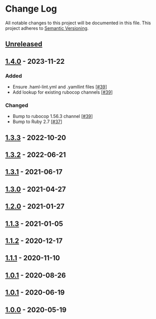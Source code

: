 # Change Log
All notable changes to this project will be documented in this file.
This project adheres to [Semantic Versioning](http://semver.org/).

## [Unreleased]

## [1.4.0] - 2023-11-22
### Added
- Ensure .haml-lint.yml and .yamllint files [[#39](https://github.com/ManageIQ/manageiq-style/pull/39)]
- Add lookup for existing rubocop channels [[#39](https://github.com/ManageIQ/manageiq-style/pull/39)]

### Changed
- Bump to rubocop 1.56.3 channel [[#39](https://github.com/ManageIQ/manageiq-style/pull/39)]
- Bump to Ruby 2.7 [[#37](https://github.com/ManageIQ/manageiq-style/pull/37)]

## [1.3.3] - 2022-10-20
## [1.3.2] - 2022-06-21
## [1.3.1] - 2021-06-17
## [1.3.0] - 2021-04-27
## [1.2.0] - 2021-01-27
## [1.1.3] - 2021-01-05
## [1.1.2] - 2020-12-17
## [1.1.1] - 2020-11-10
## [1.0.1] - 2020-08-26
## [1.0.1] - 2020-06-19
## [1.0.0] - 2020-05-19

[Unreleased]: https://github.com/ManageIQ/more_core_extensions/compare/v1.4.0...HEAD
[1.4.0]: https://github.com/ManageIQ/more_core_extensions/compare/v1.3.3...v1.4.0
[1.3.3]: https://github.com/ManageIQ/more_core_extensions/compare/v1.3.2...v1.3.3
[1.3.2]: https://github.com/ManageIQ/more_core_extensions/compare/v1.3.1...v1.3.2
[1.3.1]: https://github.com/ManageIQ/more_core_extensions/compare/v1.3.0...v1.3.1
[1.3.0]: https://github.com/ManageIQ/more_core_extensions/compare/v1.2.0...v1.3.0
[1.2.0]: https://github.com/ManageIQ/more_core_extensions/compare/v1.1.3...v1.2.0
[1.1.3]: https://github.com/ManageIQ/more_core_extensions/compare/v1.1.2...v1.1.3
[1.1.2]: https://github.com/ManageIQ/more_core_extensions/compare/v1.1.1...v1.1.2
[1.1.1]: https://github.com/ManageIQ/more_core_extensions/compare/v1.0.1...v1.1.1
[1.0.1]: https://github.com/ManageIQ/more_core_extensions/compare/v1.0.1...v1.0.1
[1.0.1]: https://github.com/ManageIQ/more_core_extensions/compare/v1.0.0...v1.0.1
[1.0.0]: https://github.com/ManageIQ/more_core_extensions/tree/v1.0.0
